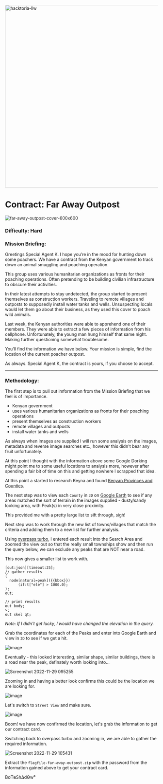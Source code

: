 <img width="600" alt="hacktoria-llw" src="https://user-images.githubusercontent.com/117080369/203552008-2d0e0a07-1815-485b-8f3f-ae7ed7258af8.png">

# Contract: Far Away Outpost
![far-away-outpost-cover-600x600](https://user-images.githubusercontent.com/117080369/204478206-d9583b8b-4ddb-46cd-9528-6d54e72b47f4.png)

### Difficulty: Hard

### Mission Briefing:
Greetings Special Agent K. I hope you’re in the mood for hunting down some poachers. We have a contract from the Kenyan government to track down an animal smuggling and poaching operation.

This group uses various humanitarian organizations as fronts for their poaching operations. Often pretending to be building civilian infrastructure to obscure their activities.

In their latest attempts to stay undetected, the group started to present themselves as construction workers. Traveling to remote villages and outposts to supposedly install water tanks and wells. Unsuspecting locals would let them go about their business, as they used this cover to poach wild animals.

Last week, the Kenyan authorities were able to apprehend one of their members. They were able to extract a few pieces of information from his cellphone. Unfortunately, the young man hung himself that same night. Making further questioning somewhat troublesome.

You’ll find the information we have below. Your mission is simple, find the location of the current poacher outpost.

As always. Special Agent K, the contract is yours, if you choose to accept.

---

### Methodology:
The first step is to pull out imformation from the Mission Briefing that we feel is of importance.
* Kenyan government
* uses various humanitarian organizations as fronts for their poaching operations
* present themselves as construction workers
* remote villages and outposts
* install water tanks and wells

As always when images are supplied I will run some analysis on the images, metadata and reverse image searches etc., however this didn't bear any fruit unfortunately.

At this point I thought with the information above some Google Dorking might point me to some useful locations to analysis more, however after spending a fair bit of time on this and getting nowhere I scrapped that idea.

At this point a started to research Keyna and found <a href="https://www.citypopulation.de/en/kenya/admin/">Kenyan Provinces and Counties</a>.

The next step was to view each `County` in `3D` on <a href="https://earth.google.com/web/">Google Earth</a> to see if any areas matched the sort of terrain in the images supplied - dusty/sandy looking area, with Peak(s) in very close proximity.

This provided me with a pretty large list to sift through, sigh!

Next step was to work through the new list of towns/villages that match the criteria and adding them to a new list for further analysis.

Using <a href="https://overpass-turbo.eu/">overpass turbo</a>, I entered each result into the Search Area and zoomed the view out so that the really small townships show and then run the query below, we can exclude any peaks that are NOT near a road.

This now gives a smaller list to work with.

```
[out:json][timeout:25];
// gather results
(
  node[natural=peak]({{bbox}})
      (if:t["ele"] > 1000.0); 
);
out; 

// print results
out body;
>;
out skel qt;
```

*Note: If I didn't get lucky, I would have changed the elevation in the query.*

Grab the coordinates for each of the Peaks and enter into Google Earth and view in `3D` to see if we get a hit.

![image](https://user-images.githubusercontent.com/117080369/204509021-c948677b-4001-4ab7-9309-f50e0925327f.png)

Eventually - this looked interesting, similar shape, similar buildings, there is a road near the peak, definately worth looking into...

![Screenshot 2022-11-29 095255](https://user-images.githubusercontent.com/117080369/204497246-68e4ecd0-fb57-412c-9613-1f67e0cd9953.png)

Zooming in and having a better look confirms this could be the location we are looking for.

![image](https://user-images.githubusercontent.com/117080369/204510079-c30dd9d8-614a-4752-9e0c-1aaa066f0c23.png)

Let's switch to `Street View` and make sure.

![image](https://user-images.githubusercontent.com/117080369/204510500-2752e81a-d72c-481b-86f9-aea548f9067b.png)

Boom! we have now confirmed the location, let's grab the information to get our contract card.

Switching back to overpass turbo and zooming in, we are able to gather the required information.

![Screenshot 2022-11-29 105431](https://user-images.githubusercontent.com/117080369/204511386-d88a4e97-6c0e-469a-9d96-c9db6ed77ee4.png)

Extract the `flagfile-far-away-outpost.zip` with the password from the information gained above to get your contract card.


BoΠeShΔdϴw³
